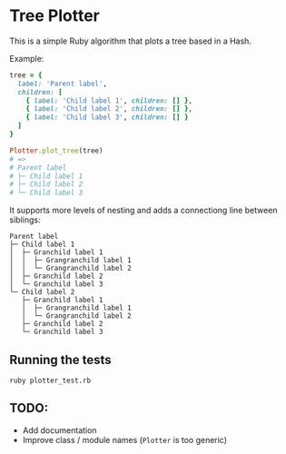 # Tree Plotter

This is a simple Ruby algorithm that plots a tree based in a Hash.

Example:
```ruby
tree = {
  label: 'Parent label',
  children: [
    { label: 'Child label 1', children: [] },
    { label: 'Child label 2', children: [] },
    { label: 'Child label 3', children: [] }
  ]
}

Plotter.plot_tree(tree)
# =>
# Parent label
# ├─ Child label 1
# ├─ Child label 2
# └─ Child label 3
```

It supports more levels of nesting and adds a connectiong line between siblings:
```
Parent label
├─ Child label 1
│  ├─ Granchild label 1
│  │  ├─ Grangranchild label 1
│  │  └─ Grangranchild label 2
│  ├─ Granchild label 2
│  └─ Granchild label 3
└─ Child label 2
   ├─ Granchild label 1
   │  ├─ Grangranchild label 1
   │  └─ Grangranchild label 2
   ├─ Granchild label 2
   └─ Granchild label 3
```

## Running the tests
```shell
ruby plotter_test.rb
```

## TODO:
* Add documentation
* Improve class / module names (`Plotter` is too generic)
